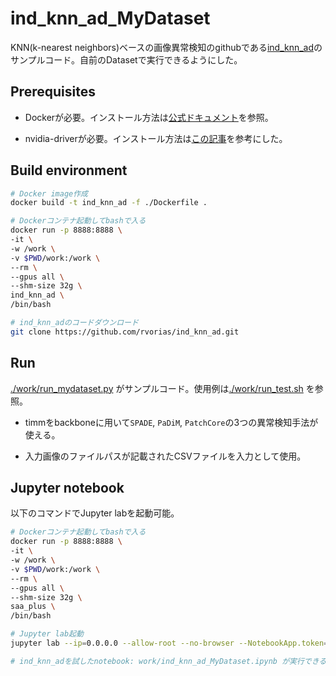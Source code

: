 # ind_knn_ad_MyDataset

KNN(k-nearest neighbors)ベースの画像異常検知のgithubである[ind_knn_ad](https://github.com/rvorias/ind_knn_ad/tree/master)のサンプルコード。自前のDatasetで実行できるようにした。

## Prerequisites

- Dockerが必要。インストール方法は[公式ドキュメント](https://docs.docker.com/get-docker/)を参照。

- nvidia-driverが必要。インストール方法は[この記事](https://qiita.com/y-vectorfield/items/72bfb66d8ec85847fe2f)を参考にした。

## Build environment

```bash
# Docker image作成
docker build -t ind_knn_ad -f ./Dockerfile .

# Dockerコンテナ起動してbashで入る
docker run -p 8888:8888 \
-it \
-w /work \
-v $PWD/work:/work \
--rm \
--gpus all \
--shm-size 32g \
ind_knn_ad \
/bin/bash

# ind_knn_adのコードダウンロード
git clone https://github.com/rvorias/ind_knn_ad.git
```

## Run

[./work/run_mydataset.py](./work/run_mydataset.py) がサンプルコード。使用例は[./work/run_test.sh](./work/run_test.sh) を参照。

- timmをbackboneに用いて`SPADE`, `PaDiM`, `PatchCore`の3つの異常検知手法が使える。

- 入力画像のファイルパスが記載されたCSVファイルを入力として使用。

## Jupyter notebook

以下のコマンドでJupyter labを起動可能。

```bash
# Dockerコンテナ起動してbashで入る
docker run -p 8888:8888 \
-it \
-w /work \
-v $PWD/work:/work \
--rm \
--gpus all \
--shm-size 32g \
saa_plus \
/bin/bash

# Jupyter lab起動
jupyter lab --ip=0.0.0.0 --allow-root --no-browser --NotebookApp.token='' --port=8888

# ind_knn_adを試したnotebook: work/ind_knn_ad_MyDataset.ipynb が実行できる
```
